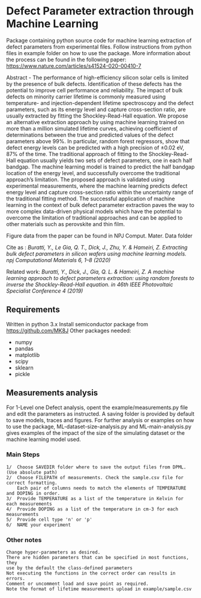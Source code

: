 # Defect Parameter extraction through Machine Learning

Package containing python source code for machine learning extraction of defect parameters from experimental files.
Follow instructions from python files in example folder on how to use the package. More information about the process can be found in the following paper: https://www.nature.com/articles/s41524-020-00410-7

Abstract - The performance of high-efficiency silicon solar cells is limited by the presence of bulk defects. Identification of these defects has the potential to improve cell performance and reliability. The impact of bulk defects on minority carrier lifetime is commonly measured using temperature- and injection-dependent lifetime spectroscopy and the defect parameters, such as its energy level and capture cross-section ratio, are usually extracted by fitting the Shockley-Read-Hall equation. We propose an alternative extraction approach by using machine learning trained on more than a million simulated lifetime curves, achieving coefficient of determinations between the true and predicted values of the defect parameters above 99%. In particular, random forest regressors, show that defect energy levels can be predicted with a high precision of ±0.02 eV, 87% of the time. The traditional approach of fitting to the Shockley-Read-Hall equation usually yields two sets of defect parameters, one in each half bandgap. The machine learning model is trained to predict the half bandgap location of the energy level, and successfully overcome the traditional approach’s limitation. The proposed approach is validated using experimental measurements, where the machine learning predicts defect energy level and capture cross-section ratio within the uncertainty range of the traditional fitting method. The successful application of machine learning in the context of bulk defect parameter extraction paves the way to more complex data-driven physical models which have the potential to overcome the limitation of traditional approaches and can be applied to other materials such as perovskite and thin film.

Figure data from the paper can be found in NPJ Comput. Mater. Data folder

Cite as : 
*Buratti, Y., Le Gia, Q. T., Dick, J., Zhu, Y. & Hameiri, Z. Extracting bulk defect parameters in silicon wafers using machine learning models. npj Computational Materials 6, 1–8 (2020)*

Related work:
*Buratti, Y., Dick, J., Gia, Q. L. & Hameiri, Z. A machine learning approach to defect parameters extraction: using random forests to inverse the Shockley-Read-Hall equation. in 46th IEEE Photovoltaic Specialist Conference 4 (2019)*


##  Requirements
Written in python 3.x
Install semiconductor package from https://github.com/MK8J
Other packages needed:
  * numpy
  * pandas
  * matplotlib
  * scipy
  * sklearn
  * pickle

##  Measurements analysis
For 1-Level one Defect analysis, opent the example/measurements.py file and edit the parameters as instructed. A saving folder is provided by default to save models, traces and figures. For further analysis or examples on how to use the package, ML-dataset-size-analysis.py and ML-main-analysis.py gives examples of the impact of the size of the simulating dataset or the machine learning model used.

### Main Steps
    1/  Choose SAVEDIR folder where to save the output files from DPML. (Use absolute path)
    2/  Choose FILEPATH of measurements. Check the sample.csv file for correct formatting.
        Each pair of columns needs to match the elements of TEMPERATURE and DOPING in order.
    3/  Provide TEMPERATURE as a list of the temperature in Kelvin for each measurements
    4/  Provide DOPING as a list of the temperature in cm-3 for each measurements
    5/  Provide cell type 'n' or 'p'
    6/  NAME your experiment

### Other notes
    Change hyper-parameters as desired.
    There are hidden parameters that can be specified in most functions, they
    use by the default the class-defined parameters
    Not executing the functions in the correct order can results in errors.
    Comment or uncomment load and save point as required.
    Note the format of lifetime measurements upload in example/sample.csv
